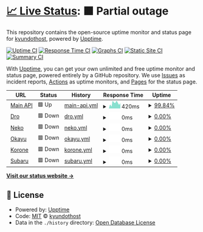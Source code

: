 # [📈 Live Status](https://status.kyun.host): <!--live status--> **🟧 Partial outage**

This repository contains the open-source uptime monitor and status page for [kyundothost](https://status.kyun.host), powered by [Upptime](https://github.com/upptime/upptime).

[![Uptime CI](https://github.com/kyundothost/status/workflows/Uptime%20CI/badge.svg)](https://github.com/kyundothost/status/actions?query=workflow%3A%22Uptime+CI%22)
[![Response Time CI](https://github.com/kyundothost/status/workflows/Response%20Time%20CI/badge.svg)](https://github.com/kyundothost/status/actions?query=workflow%3A%22Response+Time+CI%22)
[![Graphs CI](https://github.com/kyundothost/status/workflows/Graphs%20CI/badge.svg)](https://github.com/kyundothost/status/actions?query=workflow%3A%22Graphs+CI%22)
[![Static Site CI](https://github.com/kyundothost/status/workflows/Static%20Site%20CI/badge.svg)](https://github.com/kyundothost/status/actions?query=workflow%3A%22Static+Site+CI%22)
[![Summary CI](https://github.com/kyundothost/status/workflows/Summary%20CI/badge.svg)](https://github.com/kyundothost/status/actions?query=workflow%3A%22Summary+CI%22)

With [Upptime](https://upptime.js.org), you can get your own unlimited and free uptime monitor and status page, powered entirely by a GitHub repository. We use [Issues](https://github.com/kyundothost/status/issues) as incident reports, [Actions](https://github.com/kyundothost/status/actions) as uptime monitors, and [Pages](https://status.kyun.host) for the status page.

<!--start: status pages-->
<!-- This summary is generated by Upptime (https://github.com/upptime/upptime) -->
<!-- Do not edit this manually, your changes will be overwritten -->
<!-- prettier-ignore -->
| URL | Status | History | Response Time | Uptime |
| --- | ------ | ------- | ------------- | ------ |
| <img alt="" src="https://icons.duckduckgo.com/ip3/api.kyun.host.ico" height="13"> [Main API](https://api.kyun.host/ping) | 🟩 Up | [main-api.yml](https://github.com/kyundothost/status/commits/HEAD/history/main-api.yml) | <details><summary><img alt="Response time graph" src="./graphs/main-api/response-time-week.png" height="20"> 420ms</summary><br><a href="https://status.kyun.host/history/main-api"><img alt="Response time 824" src="https://img.shields.io/endpoint?url=https%3A%2F%2Fraw.githubusercontent.com%2Fkyundothost%2Fstatus%2FHEAD%2Fapi%2Fmain-api%2Fresponse-time.json"></a><br><a href="https://status.kyun.host/history/main-api"><img alt="24-hour response time 434" src="https://img.shields.io/endpoint?url=https%3A%2F%2Fraw.githubusercontent.com%2Fkyundothost%2Fstatus%2FHEAD%2Fapi%2Fmain-api%2Fresponse-time-day.json"></a><br><a href="https://status.kyun.host/history/main-api"><img alt="7-day response time 420" src="https://img.shields.io/endpoint?url=https%3A%2F%2Fraw.githubusercontent.com%2Fkyundothost%2Fstatus%2FHEAD%2Fapi%2Fmain-api%2Fresponse-time-week.json"></a><br><a href="https://status.kyun.host/history/main-api"><img alt="30-day response time 509" src="https://img.shields.io/endpoint?url=https%3A%2F%2Fraw.githubusercontent.com%2Fkyundothost%2Fstatus%2FHEAD%2Fapi%2Fmain-api%2Fresponse-time-month.json"></a><br><a href="https://status.kyun.host/history/main-api"><img alt="1-year response time 664" src="https://img.shields.io/endpoint?url=https%3A%2F%2Fraw.githubusercontent.com%2Fkyundothost%2Fstatus%2FHEAD%2Fapi%2Fmain-api%2Fresponse-time-year.json"></a></details> | <details><summary><a href="https://status.kyun.host/history/main-api">99.84%</a></summary><a href="https://status.kyun.host/history/main-api"><img alt="All-time uptime 97.04%" src="https://img.shields.io/endpoint?url=https%3A%2F%2Fraw.githubusercontent.com%2Fkyundothost%2Fstatus%2FHEAD%2Fapi%2Fmain-api%2Fuptime.json"></a><br><a href="https://status.kyun.host/history/main-api"><img alt="24-hour uptime 100.00%" src="https://img.shields.io/endpoint?url=https%3A%2F%2Fraw.githubusercontent.com%2Fkyundothost%2Fstatus%2FHEAD%2Fapi%2Fmain-api%2Fuptime-day.json"></a><br><a href="https://status.kyun.host/history/main-api"><img alt="7-day uptime 99.84%" src="https://img.shields.io/endpoint?url=https%3A%2F%2Fraw.githubusercontent.com%2Fkyundothost%2Fstatus%2FHEAD%2Fapi%2Fmain-api%2Fuptime-week.json"></a><br><a href="https://status.kyun.host/history/main-api"><img alt="30-day uptime 96.53%" src="https://img.shields.io/endpoint?url=https%3A%2F%2Fraw.githubusercontent.com%2Fkyundothost%2Fstatus%2FHEAD%2Fapi%2Fmain-api%2Fuptime-month.json"></a><br><a href="https://status.kyun.host/history/main-api"><img alt="1-year uptime 96.73%" src="https://img.shields.io/endpoint?url=https%3A%2F%2Fraw.githubusercontent.com%2Fkyundothost%2Fstatus%2FHEAD%2Fapi%2Fmain-api%2Fuptime-year.json"></a></details>
| <img alt="" src="https://icons.duckduckgo.com/ip3/null.ico" height="13"> [Dro](dro.kyun.host) | 🟥 Down | [dro.yml](https://github.com/kyundothost/status/commits/HEAD/history/dro.yml) | <details><summary><img alt="Response time graph" src="./graphs/dro/response-time-week.png" height="20"> 0ms</summary><br><a href="https://status.kyun.host/history/dro"><img alt="Response time 204" src="https://img.shields.io/endpoint?url=https%3A%2F%2Fraw.githubusercontent.com%2Fkyundothost%2Fstatus%2FHEAD%2Fapi%2Fdro%2Fresponse-time.json"></a><br><a href="https://status.kyun.host/history/dro"><img alt="24-hour response time 0" src="https://img.shields.io/endpoint?url=https%3A%2F%2Fraw.githubusercontent.com%2Fkyundothost%2Fstatus%2FHEAD%2Fapi%2Fdro%2Fresponse-time-day.json"></a><br><a href="https://status.kyun.host/history/dro"><img alt="7-day response time 0" src="https://img.shields.io/endpoint?url=https%3A%2F%2Fraw.githubusercontent.com%2Fkyundothost%2Fstatus%2FHEAD%2Fapi%2Fdro%2Fresponse-time-week.json"></a><br><a href="https://status.kyun.host/history/dro"><img alt="30-day response time 0" src="https://img.shields.io/endpoint?url=https%3A%2F%2Fraw.githubusercontent.com%2Fkyundothost%2Fstatus%2FHEAD%2Fapi%2Fdro%2Fresponse-time-month.json"></a><br><a href="https://status.kyun.host/history/dro"><img alt="1-year response time 202" src="https://img.shields.io/endpoint?url=https%3A%2F%2Fraw.githubusercontent.com%2Fkyundothost%2Fstatus%2FHEAD%2Fapi%2Fdro%2Fresponse-time-year.json"></a></details> | <details><summary><a href="https://status.kyun.host/history/dro">0.00%</a></summary><a href="https://status.kyun.host/history/dro"><img alt="All-time uptime 45.70%" src="https://img.shields.io/endpoint?url=https%3A%2F%2Fraw.githubusercontent.com%2Fkyundothost%2Fstatus%2FHEAD%2Fapi%2Fdro%2Fuptime.json"></a><br><a href="https://status.kyun.host/history/dro"><img alt="24-hour uptime 0.00%" src="https://img.shields.io/endpoint?url=https%3A%2F%2Fraw.githubusercontent.com%2Fkyundothost%2Fstatus%2FHEAD%2Fapi%2Fdro%2Fuptime-day.json"></a><br><a href="https://status.kyun.host/history/dro"><img alt="7-day uptime 0.00%" src="https://img.shields.io/endpoint?url=https%3A%2F%2Fraw.githubusercontent.com%2Fkyundothost%2Fstatus%2FHEAD%2Fapi%2Fdro%2Fuptime-week.json"></a><br><a href="https://status.kyun.host/history/dro"><img alt="30-day uptime 1.38%" src="https://img.shields.io/endpoint?url=https%3A%2F%2Fraw.githubusercontent.com%2Fkyundothost%2Fstatus%2FHEAD%2Fapi%2Fdro%2Fuptime-month.json"></a><br><a href="https://status.kyun.host/history/dro"><img alt="1-year uptime 37.18%" src="https://img.shields.io/endpoint?url=https%3A%2F%2Fraw.githubusercontent.com%2Fkyundothost%2Fstatus%2FHEAD%2Fapi%2Fdro%2Fuptime-year.json"></a></details>
| <img alt="" src="https://icons.duckduckgo.com/ip3/null.ico" height="13"> [Neko](neko.kyun.host) | 🟥 Down | [neko.yml](https://github.com/kyundothost/status/commits/HEAD/history/neko.yml) | <details><summary><img alt="Response time graph" src="./graphs/neko/response-time-week.png" height="20"> 0ms</summary><br><a href="https://status.kyun.host/history/neko"><img alt="Response time 190" src="https://img.shields.io/endpoint?url=https%3A%2F%2Fraw.githubusercontent.com%2Fkyundothost%2Fstatus%2FHEAD%2Fapi%2Fneko%2Fresponse-time.json"></a><br><a href="https://status.kyun.host/history/neko"><img alt="24-hour response time 0" src="https://img.shields.io/endpoint?url=https%3A%2F%2Fraw.githubusercontent.com%2Fkyundothost%2Fstatus%2FHEAD%2Fapi%2Fneko%2Fresponse-time-day.json"></a><br><a href="https://status.kyun.host/history/neko"><img alt="7-day response time 0" src="https://img.shields.io/endpoint?url=https%3A%2F%2Fraw.githubusercontent.com%2Fkyundothost%2Fstatus%2FHEAD%2Fapi%2Fneko%2Fresponse-time-week.json"></a><br><a href="https://status.kyun.host/history/neko"><img alt="30-day response time 0" src="https://img.shields.io/endpoint?url=https%3A%2F%2Fraw.githubusercontent.com%2Fkyundothost%2Fstatus%2FHEAD%2Fapi%2Fneko%2Fresponse-time-month.json"></a><br><a href="https://status.kyun.host/history/neko"><img alt="1-year response time 190" src="https://img.shields.io/endpoint?url=https%3A%2F%2Fraw.githubusercontent.com%2Fkyundothost%2Fstatus%2FHEAD%2Fapi%2Fneko%2Fresponse-time-year.json"></a></details> | <details><summary><a href="https://status.kyun.host/history/neko">0.00%</a></summary><a href="https://status.kyun.host/history/neko"><img alt="All-time uptime 39.26%" src="https://img.shields.io/endpoint?url=https%3A%2F%2Fraw.githubusercontent.com%2Fkyundothost%2Fstatus%2FHEAD%2Fapi%2Fneko%2Fuptime.json"></a><br><a href="https://status.kyun.host/history/neko"><img alt="24-hour uptime 0.00%" src="https://img.shields.io/endpoint?url=https%3A%2F%2Fraw.githubusercontent.com%2Fkyundothost%2Fstatus%2FHEAD%2Fapi%2Fneko%2Fuptime-day.json"></a><br><a href="https://status.kyun.host/history/neko"><img alt="7-day uptime 0.00%" src="https://img.shields.io/endpoint?url=https%3A%2F%2Fraw.githubusercontent.com%2Fkyundothost%2Fstatus%2FHEAD%2Fapi%2Fneko%2Fuptime-week.json"></a><br><a href="https://status.kyun.host/history/neko"><img alt="30-day uptime 1.38%" src="https://img.shields.io/endpoint?url=https%3A%2F%2Fraw.githubusercontent.com%2Fkyundothost%2Fstatus%2FHEAD%2Fapi%2Fneko%2Fuptime-month.json"></a><br><a href="https://status.kyun.host/history/neko"><img alt="1-year uptime 37.34%" src="https://img.shields.io/endpoint?url=https%3A%2F%2Fraw.githubusercontent.com%2Fkyundothost%2Fstatus%2FHEAD%2Fapi%2Fneko%2Fuptime-year.json"></a></details>
| <img alt="" src="https://icons.duckduckgo.com/ip3/null.ico" height="13"> [Okayu](okayu.kyun.host) | 🟥 Down | [okayu.yml](https://github.com/kyundothost/status/commits/HEAD/history/okayu.yml) | <details><summary><img alt="Response time graph" src="./graphs/okayu/response-time-week.png" height="20"> 0ms</summary><br><a href="https://status.kyun.host/history/okayu"><img alt="Response time 200" src="https://img.shields.io/endpoint?url=https%3A%2F%2Fraw.githubusercontent.com%2Fkyundothost%2Fstatus%2FHEAD%2Fapi%2Fokayu%2Fresponse-time.json"></a><br><a href="https://status.kyun.host/history/okayu"><img alt="24-hour response time 0" src="https://img.shields.io/endpoint?url=https%3A%2F%2Fraw.githubusercontent.com%2Fkyundothost%2Fstatus%2FHEAD%2Fapi%2Fokayu%2Fresponse-time-day.json"></a><br><a href="https://status.kyun.host/history/okayu"><img alt="7-day response time 0" src="https://img.shields.io/endpoint?url=https%3A%2F%2Fraw.githubusercontent.com%2Fkyundothost%2Fstatus%2FHEAD%2Fapi%2Fokayu%2Fresponse-time-week.json"></a><br><a href="https://status.kyun.host/history/okayu"><img alt="30-day response time 0" src="https://img.shields.io/endpoint?url=https%3A%2F%2Fraw.githubusercontent.com%2Fkyundothost%2Fstatus%2FHEAD%2Fapi%2Fokayu%2Fresponse-time-month.json"></a><br><a href="https://status.kyun.host/history/okayu"><img alt="1-year response time 200" src="https://img.shields.io/endpoint?url=https%3A%2F%2Fraw.githubusercontent.com%2Fkyundothost%2Fstatus%2FHEAD%2Fapi%2Fokayu%2Fresponse-time-year.json"></a></details> | <details><summary><a href="https://status.kyun.host/history/okayu">0.00%</a></summary><a href="https://status.kyun.host/history/okayu"><img alt="All-time uptime 30.38%" src="https://img.shields.io/endpoint?url=https%3A%2F%2Fraw.githubusercontent.com%2Fkyundothost%2Fstatus%2FHEAD%2Fapi%2Fokayu%2Fuptime.json"></a><br><a href="https://status.kyun.host/history/okayu"><img alt="24-hour uptime 0.00%" src="https://img.shields.io/endpoint?url=https%3A%2F%2Fraw.githubusercontent.com%2Fkyundothost%2Fstatus%2FHEAD%2Fapi%2Fokayu%2Fuptime-day.json"></a><br><a href="https://status.kyun.host/history/okayu"><img alt="7-day uptime 0.00%" src="https://img.shields.io/endpoint?url=https%3A%2F%2Fraw.githubusercontent.com%2Fkyundothost%2Fstatus%2FHEAD%2Fapi%2Fokayu%2Fuptime-week.json"></a><br><a href="https://status.kyun.host/history/okayu"><img alt="30-day uptime 1.38%" src="https://img.shields.io/endpoint?url=https%3A%2F%2Fraw.githubusercontent.com%2Fkyundothost%2Fstatus%2FHEAD%2Fapi%2Fokayu%2Fuptime-month.json"></a><br><a href="https://status.kyun.host/history/okayu"><img alt="1-year uptime 30.38%" src="https://img.shields.io/endpoint?url=https%3A%2F%2Fraw.githubusercontent.com%2Fkyundothost%2Fstatus%2FHEAD%2Fapi%2Fokayu%2Fuptime-year.json"></a></details>
| <img alt="" src="https://icons.duckduckgo.com/ip3/null.ico" height="13"> [Korone](korone.kyun.host) | 🟥 Down | [korone.yml](https://github.com/kyundothost/status/commits/HEAD/history/korone.yml) | <details><summary><img alt="Response time graph" src="./graphs/korone/response-time-week.png" height="20"> 0ms</summary><br><a href="https://status.kyun.host/history/korone"><img alt="Response time 203" src="https://img.shields.io/endpoint?url=https%3A%2F%2Fraw.githubusercontent.com%2Fkyundothost%2Fstatus%2FHEAD%2Fapi%2Fkorone%2Fresponse-time.json"></a><br><a href="https://status.kyun.host/history/korone"><img alt="24-hour response time 0" src="https://img.shields.io/endpoint?url=https%3A%2F%2Fraw.githubusercontent.com%2Fkyundothost%2Fstatus%2FHEAD%2Fapi%2Fkorone%2Fresponse-time-day.json"></a><br><a href="https://status.kyun.host/history/korone"><img alt="7-day response time 0" src="https://img.shields.io/endpoint?url=https%3A%2F%2Fraw.githubusercontent.com%2Fkyundothost%2Fstatus%2FHEAD%2Fapi%2Fkorone%2Fresponse-time-week.json"></a><br><a href="https://status.kyun.host/history/korone"><img alt="30-day response time 0" src="https://img.shields.io/endpoint?url=https%3A%2F%2Fraw.githubusercontent.com%2Fkyundothost%2Fstatus%2FHEAD%2Fapi%2Fkorone%2Fresponse-time-month.json"></a><br><a href="https://status.kyun.host/history/korone"><img alt="1-year response time 203" src="https://img.shields.io/endpoint?url=https%3A%2F%2Fraw.githubusercontent.com%2Fkyundothost%2Fstatus%2FHEAD%2Fapi%2Fkorone%2Fresponse-time-year.json"></a></details> | <details><summary><a href="https://status.kyun.host/history/korone">0.00%</a></summary><a href="https://status.kyun.host/history/korone"><img alt="All-time uptime 30.15%" src="https://img.shields.io/endpoint?url=https%3A%2F%2Fraw.githubusercontent.com%2Fkyundothost%2Fstatus%2FHEAD%2Fapi%2Fkorone%2Fuptime.json"></a><br><a href="https://status.kyun.host/history/korone"><img alt="24-hour uptime 0.00%" src="https://img.shields.io/endpoint?url=https%3A%2F%2Fraw.githubusercontent.com%2Fkyundothost%2Fstatus%2FHEAD%2Fapi%2Fkorone%2Fuptime-day.json"></a><br><a href="https://status.kyun.host/history/korone"><img alt="7-day uptime 0.00%" src="https://img.shields.io/endpoint?url=https%3A%2F%2Fraw.githubusercontent.com%2Fkyundothost%2Fstatus%2FHEAD%2Fapi%2Fkorone%2Fuptime-week.json"></a><br><a href="https://status.kyun.host/history/korone"><img alt="30-day uptime 1.38%" src="https://img.shields.io/endpoint?url=https%3A%2F%2Fraw.githubusercontent.com%2Fkyundothost%2Fstatus%2FHEAD%2Fapi%2Fkorone%2Fuptime-month.json"></a><br><a href="https://status.kyun.host/history/korone"><img alt="1-year uptime 30.15%" src="https://img.shields.io/endpoint?url=https%3A%2F%2Fraw.githubusercontent.com%2Fkyundothost%2Fstatus%2FHEAD%2Fapi%2Fkorone%2Fuptime-year.json"></a></details>
| <img alt="" src="https://icons.duckduckgo.com/ip3/null.ico" height="13"> [Subaru](subaru.kyun.host) | 🟥 Down | [subaru.yml](https://github.com/kyundothost/status/commits/HEAD/history/subaru.yml) | <details><summary><img alt="Response time graph" src="./graphs/subaru/response-time-week.png" height="20"> 0ms</summary><br><a href="https://status.kyun.host/history/subaru"><img alt="Response time 189" src="https://img.shields.io/endpoint?url=https%3A%2F%2Fraw.githubusercontent.com%2Fkyundothost%2Fstatus%2FHEAD%2Fapi%2Fsubaru%2Fresponse-time.json"></a><br><a href="https://status.kyun.host/history/subaru"><img alt="24-hour response time 0" src="https://img.shields.io/endpoint?url=https%3A%2F%2Fraw.githubusercontent.com%2Fkyundothost%2Fstatus%2FHEAD%2Fapi%2Fsubaru%2Fresponse-time-day.json"></a><br><a href="https://status.kyun.host/history/subaru"><img alt="7-day response time 0" src="https://img.shields.io/endpoint?url=https%3A%2F%2Fraw.githubusercontent.com%2Fkyundothost%2Fstatus%2FHEAD%2Fapi%2Fsubaru%2Fresponse-time-week.json"></a><br><a href="https://status.kyun.host/history/subaru"><img alt="30-day response time 0" src="https://img.shields.io/endpoint?url=https%3A%2F%2Fraw.githubusercontent.com%2Fkyundothost%2Fstatus%2FHEAD%2Fapi%2Fsubaru%2Fresponse-time-month.json"></a><br><a href="https://status.kyun.host/history/subaru"><img alt="1-year response time 189" src="https://img.shields.io/endpoint?url=https%3A%2F%2Fraw.githubusercontent.com%2Fkyundothost%2Fstatus%2FHEAD%2Fapi%2Fsubaru%2Fresponse-time-year.json"></a></details> | <details><summary><a href="https://status.kyun.host/history/subaru">0.00%</a></summary><a href="https://status.kyun.host/history/subaru"><img alt="All-time uptime 2.00%" src="https://img.shields.io/endpoint?url=https%3A%2F%2Fraw.githubusercontent.com%2Fkyundothost%2Fstatus%2FHEAD%2Fapi%2Fsubaru%2Fuptime.json"></a><br><a href="https://status.kyun.host/history/subaru"><img alt="24-hour uptime 0.00%" src="https://img.shields.io/endpoint?url=https%3A%2F%2Fraw.githubusercontent.com%2Fkyundothost%2Fstatus%2FHEAD%2Fapi%2Fsubaru%2Fuptime-day.json"></a><br><a href="https://status.kyun.host/history/subaru"><img alt="7-day uptime 0.00%" src="https://img.shields.io/endpoint?url=https%3A%2F%2Fraw.githubusercontent.com%2Fkyundothost%2Fstatus%2FHEAD%2Fapi%2Fsubaru%2Fuptime-week.json"></a><br><a href="https://status.kyun.host/history/subaru"><img alt="30-day uptime 1.38%" src="https://img.shields.io/endpoint?url=https%3A%2F%2Fraw.githubusercontent.com%2Fkyundothost%2Fstatus%2FHEAD%2Fapi%2Fsubaru%2Fuptime-month.json"></a><br><a href="https://status.kyun.host/history/subaru"><img alt="1-year uptime 2.00%" src="https://img.shields.io/endpoint?url=https%3A%2F%2Fraw.githubusercontent.com%2Fkyundothost%2Fstatus%2FHEAD%2Fapi%2Fsubaru%2Fuptime-year.json"></a></details>

<!--end: status pages-->

[**Visit our status website →**](https://status.kyun.host)

## 📄 License

- Powered by: [Upptime](https://github.com/upptime/upptime)
- Code: [MIT](./LICENSE) © [kyundothost](https://status.kyun.host)
- Data in the `./history` directory: [Open Database License](https://opendatacommons.org/licenses/odbl/1-0/)
